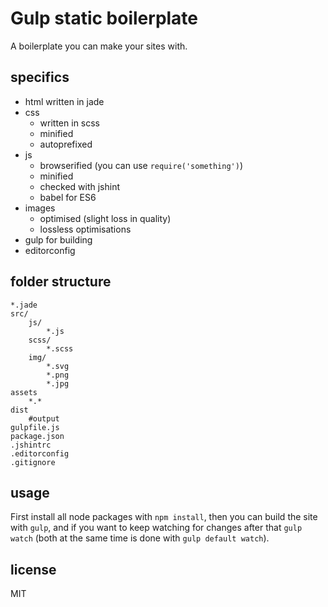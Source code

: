 # Gulp static boilerplate

A boilerplate you can make your sites with. 

## specifics

* html written in jade
* css
    * written in scss
    * minified
    * autoprefixed
* js 
    * browserified (you can use `require('something')`)
    * minified
    * checked with jshint
    * babel for ES6
* images
    * optimised (slight loss in quality)
    * lossless optimisations
* gulp for building
* editorconfig

## folder structure

```
*.jade
src/
    js/
        *.js
    scss/
        *.scss
    img/
        *.svg
        *.png
        *.jpg
assets
    *.*
dist
    #output
gulpfile.js
package.json
.jshintrc
.editorconfig
.gitignore
```

## usage

First install all node packages with `npm install`, then you can build the site with `gulp`, and if you want to keep watching for changes after that `gulp watch` (both at the same time is done with `gulp default watch`).

## license

MIT

